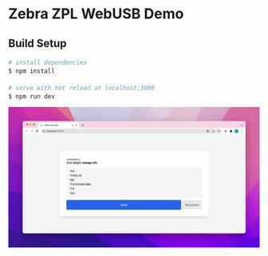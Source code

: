 # Zebra ZPL WebUSB Demo

## Build Setup

```bash
# install dependencies
$ npm install

# serve with hot reload at localhost:3000
$ npm run dev
```

![screenshot](https://github.com/robin7331/zebra-zpl-webusb-demo/blob/main/screenshot.png?raw=true)